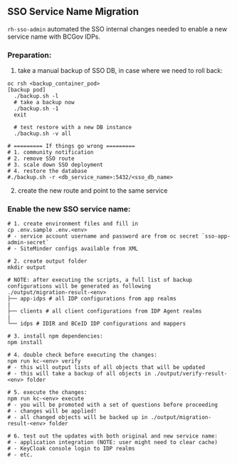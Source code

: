 ## SSO Service Name Migration
`rh-sso-admin` automated the SSO internal changes needed to enable a new service name with BCGov IDPs.

### Preparation:
1. take a manual backup of SSO DB, in case where we need to roll back:
  ```shell
  oc rsh <backup_container_pod>
  [backup pod]
    ./backup.sh -l
    # take a backup now
    ./backup.sh -1
    exit

    # test restore with a new DB instance
    ./backup.sh -v all

  # ========= If things go wrong =========
  # 1. community notification
  # 2. remove SSO route
  # 3. scale down SSO deployment
  # 4. restore the database
  #./backup.sh -r <db_service_name>:5432/<sso_db_name>
  ```
2. create the new route and point to the same service


### Enable the new SSO service name:
```shell
# 1. create environment files and fill in
cp .env.sample .env.<env>
# - service account username and password are from oc secret `sso-app-admin-secret`
# - SiteMinder configs available from XML

# 2. create output folder
mkdir output

# NOTE: after executing the scripts, a full list of backup configurations will be generated as following
./output/migration-result-<env>
├── app-idps # all IDP configurations from app realms
|
├── clients # all client configurations from IDP Agent realms
|
└── idps # IDIR and BCeID IDP configurations and mappers

# 3. install npm dependencies:
npm install

# 4. double check before executing the changes:
npm run kc-<env> verify
# - this will output lists of all objects that will be updated
# - this will take a backup of all objects in ./output/verify-result-<env> folder

# 5. execute the changes:
npm run kc-<env> execute
# - you will be promoted with a set of questions before proceeding
# - changes will be applied!
# - all changed objects will be backed up in ./output/migration-result-<env> folder

# 6. test out the updates with both original and new service name:
# - application integration (NOTE: user might need to clear cache)
# - KeyCloak console login to IDP realms
# - etc.
```
